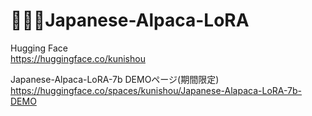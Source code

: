 # 🦙🌲🤏Japanese-Alpaca-LoRA

Hugging Face  
https://huggingface.co/kunishou

Japanese-Alpaca-LoRA-7b DEMOページ(期間限定)  
https://huggingface.co/spaces/kunishou/Japanese-Alapaca-LoRA-7b-DEMO
